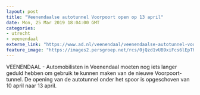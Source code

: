 ```yaml
---
layout: post
title: "Veenendaalse autotunnel Voorpoort open op 13 april"
date: Mon, 25 Mar 2019 18:04:00 GMT
categories: 
- utrecht 
- veenendaal 
externe_link: "https://www.ad.nl/veenendaal/veenendaalse-autotunnel-voorpoort-open-op-13-april~a8037a94/"
feature_image: "https://images2.persgroep.net/rcs/0jQzd1vUB9xiFcs6lEpThZs-g0w/diocontent/130583163/_fitwidth/400/?appId=21791a8992982cd8da851550a453bd7f&quality=0.7"
---
```


VEENENDAAL - Automobilisten in Veenendaal moeten nog iets langer geduld hebben om gebruik te kunnen maken van de nieuwe Voorpoort-tunnel. De opening van de autotunnel onder het spoor is opgeschoven van 10 april naar 13 april.
